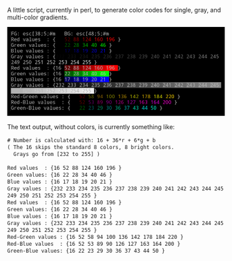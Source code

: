 A little script, currently in perl, to generate color codes for
single, gray, and multi-color gradients.

![ansigradients script output](ansigradients-img.png)

The text output, without colors, is currently something like:

```FG: esc[38;5;#m   BG: esc[48;5;#m
# Number is calculated with: 16 + 36*r + 6*g + b
( The 16 skips the standard 8 colors, 8 bright colors.
  Grays go from [232 to 255] )

Red values  : {16 52 88 124 160 196 }
Green values: {16 22 28 34 40 46 }
Blue values : {16 17 18 19 20 21 }
Gray values : {232 233 234 235 236 237 238 239 240 241 242 243 244 245 249 250 251 252 253 254 255 }
Red values  : {16 52 88 124 160 196 }
Green values: {16 22 28 34 40 46 }
Blue values : {16 17 18 19 20 21 }
Gray values : {232 233 234 235 236 237 238 239 240 241 242 243 244 245 249 250 251 252 253 254 255 }
Red-Green values : {16 52 58 94 100 136 142 178 184 220 }
Red-Blue values  : {16 52 53 89 90 126 127 163 164 200 }
Green-Blue values: {16 22 23 29 30 36 37 43 44 50 }
```
